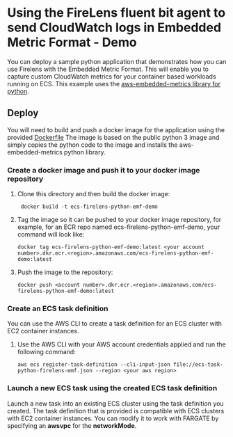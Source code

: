 # Using the FireLens fluent bit agent to send CloudWatch logs in Embedded Metric Format - Demo

You can deploy a sample python application that demonstrates how you can use Firelens with the Embedded Metric Format.  This will enable you to capture custom CloudWatch metrics for your container based workloads running on ECS.  This example uses the [aws-embedded-metrics library for python](https://github.com/awslabs/aws-embedded-metrics-python).


## Deploy  
You will need to build and push a docker image for the application using the provided [Dockerfile](./Dockerfile)  The image is based on the public python 3 image and simply copies the python code to the image and installs the aws-embedded-metrics python library.

### Create a docker image and push it to your docker image repository

1.  Clone this directory and then build the docker image:
         
         docker build -t ecs-firelens-python-emf-demo
         
2.  Tag the image so it can be pushed to your docker image repository, for example, for an ECR repo named ecs-firelens-python-emf-demo, your command will look like:
                  
        docker tag ecs-firelens-python-emf-demo:latest <your account number>.dkr.ecr.<region>.amazonaws.com/ecs-firelens-python-emf-demo:latest
        
3.  Push the image to the repository:

        docker push <account number>.dkr.ecr.<region>.amazonaws.com/ecs-firelens-python-emf-demo:latest
        
### Create an ECS task definition

You can use the AWS CLI to create a task definition for an ECS cluster with EC2 container instances.

1.  Use the AWS CLI with your AWS account credentials applied and run the following command:

        aws ecs register-task-definition --cli-input-json file://ecs-task-python-firelens-emf.json --region <your aws region>

### Launch a new ECS task using the created ECS task definition

Launch a new task into an existing ECS cluster using the task definition you created.  The task definition that is provided is compatible with ECS clusters with EC2 container instances.  You can modify it to work with FARGATE by specifying an **awsvpc** for the **networkMode**.


